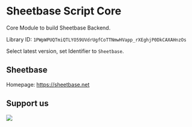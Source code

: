 # Sheetbase Script Core

Core Module to build Sheetbase Backend.

Library ID: ``1PWpWPUQTmiQTLYO59UVdrUgfCoTTNmwHVapp_rXEghjP0DkCAXAHnzOs``

Select latest version, set Identifier to ``Sheetbase``.

## Sheetbase
Homepage: https://sheetbase.net

## Support us
[<img src="https://cloakandmeeple.files.wordpress.com/2017/06/become_a_patron_button3x.png?w=200">](https://www.patreon.com/lamnhan)